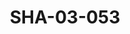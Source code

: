 ---
pid: SHA-03-053
title: SHA-03-053
language: en
original_label: 
rights: Sharhabil Ahmed
location_of_original: Sharhabil Ahmed
photographer_or_studio: Muwahib Studio
scanned_from: photograph 8.8 by 13.8
_date: 1980s
location: Khartoum
description: Sharhabil Ahmed
additional_notes: 
permission_display: 'yes'
on_server: 'no'
on_website: 'no'
permalink: /photopages/en/SHA-03-053
layout: photo-page
---